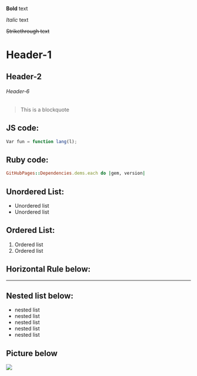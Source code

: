 **Bold** text

_Italic_ text

~~Strikethrough text~~

# Header-1 

## Header-2 

###### Header-6 

>This is a blockquote 

## JS code:
```js 
Var fun = function lang(l);
``` 
## Ruby code:
```ruby 
GitHubPages::Dependencies.dems.each do |gem, version| 
```
## Unordered List:
* Unordered list 
* Unordered list

## Ordered List:
1. Ordered list 
2. Ordered list
 
## Horizontal Rule below:
* * *
## Nested list below:
- nested list
- nested list
- nested list
- nested list
- nested list

## Picture below
![](https://assets-cdn.github.com/images/icons/emoji/octocat.png)
